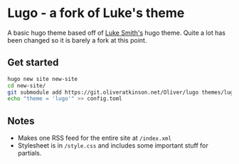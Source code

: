# Lugo - a fork of Luke's theme

A basic hugo theme based off of [Luke Smith's](https://lukesmith.xyz) hugo theme. Quite a lot has been changed so it is barely a fork at this point.

## Get started

```sh
hugo new site new-site
cd new-site/
git submodule add https://git.oliveratkinson.net/Oliver/lugo themes/lugo
echo "theme = 'lugo'" >> config.toml
```

## Notes

- Makes one RSS feed for the entire site at `/index.xml`
- Stylesheet is in `/style.css` and includes some important stuff for partials.
